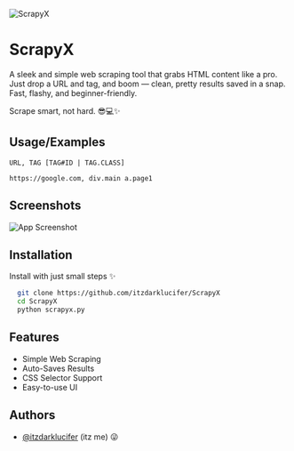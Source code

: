
![ScrapyX](https://media-hosting.imagekit.io/d4c1f09528e7419e/scrapyXcover.png?Expires=1838749017&Key-Pair-Id=K2ZIVPTIP2VGHC&Signature=uX0tlVElUeiXSYcPUn2OoFOIgmAHZdrE0f5pcL9AHJAkj15zdM-u1onO9xJtLaoU0-uuAROKTQMlkcZGpP87OZysx5-8~JBj9vn0t9LI9NmYPH8wGIxD4FaFmP6kbTcU-vchwYCMGU2sFkwyDvum9Em1ZVR4uRpjNHFsXyPybeh49V2L1xFD5iJncV4dcAWd-JP1XGH0dnbaYiXSeZzScTEu93IWlVMnV3aD1pmuDG1JLeru72a6jqIBUeCsyxbimzMkBDmUuQC~KQ1yAnFhuGiJyp4g0VGrVS~AJPjSI8tVN7bu9brGsVxWuJY~Jd21jX6LM8sKH5RdHHiiQ1FF1g__)


# ScrapyX

A sleek and simple web scraping tool that grabs HTML content like a pro. Just drop a URL and tag, and boom — clean, pretty results saved in a snap. Fast, flashy, and beginner-friendly.

 Scrape smart, not hard. 😎💻✨

## Usage/Examples

```
URL, TAG [TAG#ID | TAG.CLASS]

https://google.com, div.main a.page1
```


## Screenshots

![App Screenshot](https://media-hosting.imagekit.io/bc17c9aa6aea4241/screenshot_1744141844024.png?Expires=1838749845&Key-Pair-Id=K2ZIVPTIP2VGHC&Signature=bOwTIs8NRYVWavrID-UxXlbI5YXOkSOQkauYUrGMNdhkleDaPxnTubEdNqvXnFLb9jxYdV3QVY08toBa8hzJH3E5Znqnn1SPXuS0yuEzMgvJzl3hHDOF1CFMW6ZtQXG68jAPPwJkQJxiPY7B1T9AMySBYrJnmFRu8qhIMUR78rhVaydyapDOYZgs92YOzWeWpaIxjYMs-yYV8VawbHPmJoZ3VtypaAqSw5x-M-qz0zbrtpZBbKNlGcsr~XznkKeyPyuuWiSqEyDWtn7Dtd0sWgG8CyVcYrUWiXrnfiJ-RXCFZzA64O18efAo~SJExmYtkcBRoN-GM5fchwav2RFOLA__)


## Installation

Install with just small steps ✨

```bash
  git clone https://github.com/itzdarklucifer/ScrapyX
  cd ScrapyX
  python scrapyx.py
```
## Features

- Simple Web Scraping
- Auto-Saves Results
- CSS Selector Support
- Easy-to-use UI


## Authors

- [@itzdarklucifer](https://www.github.com/itzdarklucifer) (itz me) 😜

